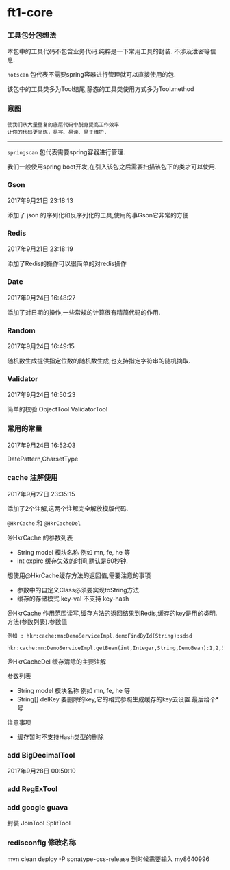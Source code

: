 # ft1-core

### 工具包分包想法

本包中的工具代码不包含业务代码.纯粹是一下常用工具的封装.
不涉及泄密等信息.

`notscan` 包代表不需要spring容器进行管理就可以直接使用的包.

该包中的工具类多为Tool结尾,静态的工具类使用方式多为Tool.method



### 意图

    使我们从大量重复的底层代码中脱身提高工作效率
    让你的代码更简炼，易写、易读、易于维护.


---

`springscan` 包代表需要spring容器进行管理.

我们一般使用spring boot开发,在引入该包之后需要扫描该包下的类才可以使用.

### Gson
2017年9月21日 23:18:13

添加了 json 的序列化和反序列化的工具,使用的事Gson它非常的方便

### Redis 
2017年9月21日 23:18:19

添加了Redis的操作可以很简单的对redis操作

### Date
2017年9月24日 16:48:27

添加了对日期的操作,一些常规的计算很有精简代码的作用.

### Random
2017年9月24日 16:49:15

随机数生成提供指定位数的随机数生成,也支持指定字符串的随机摘取.

### Validator
2017年9月24日 16:50:23

简单的校验
    ObjectTool
    ValidatorTool
    
    
### 常用的常量
2017年9月24日 16:52:03

DatePattern,CharsetType

### cache 注解使用
2017年9月27日 23:35:15

添加了2个注解,这两个注解完全解放模版代码.

`@HkrCache` 和 `@HkrCacheDel`

@HkrCache 的参数列表
* String model 模块名称 例如 mn, fe, he 等
* int expire 缓存失效的时间,默认是60秒钟.
      
想使用@HkrCache缓存方法的返回值,需要注意的事项
* 参数中的自定义Class必须要实现toString方法.
* 缓存的存储模式 key-val 不支持 key-hash

@HkrCache 作用范围读写,缓存方法的返回结果到Redis,缓存的key是用的类明.方法(参数列表).参数值

    例如 : hkr:cache:mn:DemoServiceImpl.demoFindById(String):sdsd
          hkr:cache:mn:DemoServiceImpl.getBean(int,Integer,String,DemoBean):1,2,3,DemoBean{name='demo'}
     

@HkrCacheDel 缓存清除的主要注解

参数列表
* String model 模块名称 例如 mn, fe, he 等
* String[] delKey 要删除的key,它的格式参照生成缓存的key去设置.最后给个*号

注意事项
* 缓存暂时不支持Hash类型的删除

### add BigDecimalTool
2017年9月28日 00:50:10

### add RegExTool 

### add google guava 

封装 JoinTool SplitTool

### redisconfig 修改名称

mvn clean deploy -P sonatype-oss-release
到时候需要输入 my8640996










